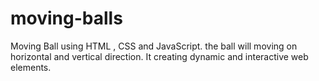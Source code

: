 # moving-balls
Moving Ball using HTML , CSS and JavaScript.
the ball will moving on horizontal and vertical direction.
It creating dynamic and interactive web elements.
